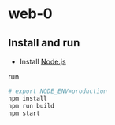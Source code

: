 # web-0
## Install and run
- Install [Node.js](https://nodejs.org/en)

run
```sh
# export NODE_ENV=production
npm install
npm run build
npm start
```
